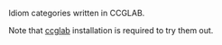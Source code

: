 Idiom categories written in CCGLAB.

Note that <a href="https://github.com/bozsahin/ccglab">ccglab</a> installation is required to try them out.
